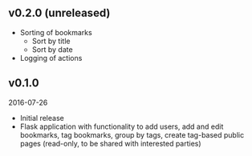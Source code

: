 
## v0.2.0 (unreleased)

- Sorting of bookmarks
  - Sort by title
  - Sort by date
- Logging of actions


## v0.1.0

2016-07-26

- Initial release
- Flask application with functionality to add users, add and edit bookmarks,
  tag bookmarks, group by tags, create tag-based public pages (read-only, to be shared
  with interested parties)
